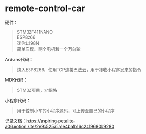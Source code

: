 # remote-control-car

硬件：  
>STM32F411NANO  
>ESP8266  
>迷你L298N  
>简单车模、两个电机和一个万向轮  
  
Arduino代码：  
>烧入ESP8266，使用TCP连接巴法云，用于接收小程序发来的指令  

MDK代码：  
>STM32项目，介绍略  

小程序代码：  
>用于控制小车的小程序源码，可上传至自己的小程序  
  
记录文档：https://aspiring-petalite-a06.notion.site/2e9c525a5a1e4bafb16c2419680b9280
